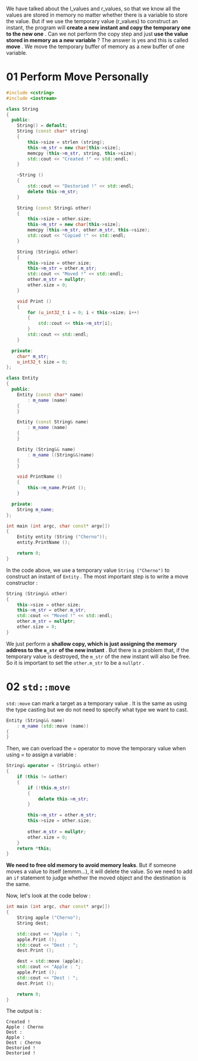 We have talked about the l_values and r_values, so that we know all the values are stored in memory no matter whether there is a variable to store the value. But if we use the temporary value (r_values) to construct an instant, the program will **create a new instant and copy the temporary one to the new one** . Can we not perform the copy step and just **use the value stored in memory as a new variable** ? The answer is yes and this is called **move** . We move the temporary buffer of memory as a new buffer of one variable.

# 01 Perform Move Personally

```C++
#include <cstring>
#include <iostream>

class String
{
  public:
    String() = default;
    String (const char* string)
    {
        this->size = strlen (string);
        this->m_str = new char[this->size];
        memcpy (this->m_str, string, this->size);
        std::cout << "Created !" << std::endl;
    }

    ~String ()
    {
        std::cout << "Destoried !" << std::endl;
        delete this->m_str;
    }

    String (const String& other)
    {
        this->size = other.size;
        this->m_str = new char[this->size];
        memcpy (this->m_str, other.m_str, this->size);
        std::cout << "Copied !" << std::endl;
    }

    String (String&& other)
    {
        this->size = other.size;
        this->m_str = other.m_str;
        std::cout << "Moved !" << std::endl;
        other.m_str = nullptr;
        other.size = 0;
    }

    void Print ()
    {
        for (u_int32_t i = 0; i < this->size; i++)
        {
            std::cout << this->m_str[i];
        }
        std::cout << std::endl;
    }

  private:
    char* m_str;
    u_int32_t size = 0;
};

class Entity
{
  public:
    Entity (const char* name)
        : m_name (name)
    {
    }

    Entity (const String& name)
        : m_name (name)
    {
    }

    Entity (String&& name)
        : m_name ((String&&)name)
    {
    }

    void PrintName ()
    {
        this->m_name.Print ();
    }

  private:
    String m_name;
};

int main (int argc, char const* argv[])
{
    Entity entity (String ("Cherno"));
    entity.PrintName ();

    return 0;
}
```

In the code above, we use a temporary value `String ("Cherno")` to construct an instant of `Entity` . The most important step is to write a move constructor :

```C++
String (String&& other)
{
    this->size = other.size;
    this->m_str = other.m_str;
    std::cout << "Moved !" << std::endl;
    other.m_str = nullptr;
    other.size = 0;
}
```

We just perform a **shallow copy, which is just assigning the memory address to the** **`m_str`** **of the new instant** . But there is a problem that, if the temporary value is destroyed, the `m_str` of the new instant will also be free. So it is important to set the `other.m_str` to be a `nullptr` .

# 02 `std::move`

`std::move` can mark a target as a temporary value . It is the same as using the type casting but we do not need to specify what type we want to cast.

```C++
Entity (String&& name)
    : m_name (std::move (name))
{
}
```

Then, we can overload the = operator to move the temporary value when using = to assign a variable :

```C++
String& operator = (String&& other)
{
    if (this != &other)
    {
        if (!this.m_str)
        {
            delete this->m_str;
        }

        this->m_str = other.m_str;
        this->size = other.size;
        
        other.m_str = nullptr;
        other.size = 0;
    }
    return *this;
}
```

**We need to free old memory to avoid memory leaks**. But if someone moves a value to itself (emmm...), it will delete the value. So we need to add an `if` statement to judge whether the moved object and the destination is the same.

Now, let's look at the code below :

```C++
int main (int argc, char const* argv[])
{
    String apple ("Cherno");
    String dest;

    std::cout << "Apple : ";
    apple.Print ();
    std::cout << "Dest : ";
    dest.Print ();

    dest = std::move (apple);
    std::cout << "Apple : ";
    apple.Print ();
    std::cout << "Dest : ";
    dest.Print ();

    return 0;
}
```

The output is :

```Plain
Created !
Apple : Cherno
Dest : 
Apple : 
Dest : Cherno
Destoried !
Destoried !
```